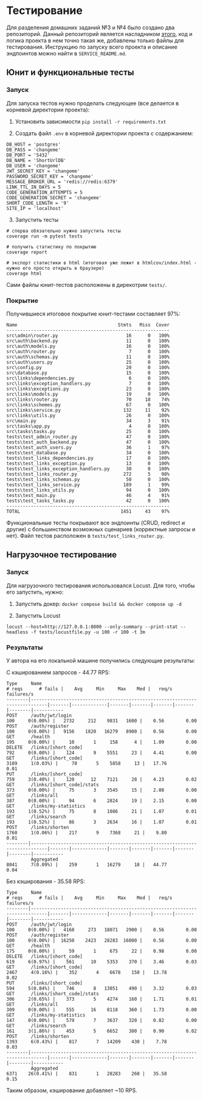 # Тестирование

Для разделения домашних заданий №3 и №4 было создано два репозиторий. Данный репозиторий является насладником [этого](https://github.com/nikitalotts/hse-applied-python-fastapi/ ), код и логика проекта в нем точно такая же, добавлены только файлы для тестирования. Инструкцию по запуску всего проекта и описание эндпоинтов можно найти в `SERVICE_README.md`.

## Юнит и функциональные тесты

### Запуск

Для запуска тестов нужно проделать следующее (все делается в корневой директории проекта):

1. Установить зависимости
```pip install -r requirements.txt```

2. Создать файл `.env` в корневой директории проекта с содержанием:

```
DB_HOST = 'postgres'
DB_PASS = 'changeme'
DB_PORT = '5432'
DB_NAME = 'ShortUrlDB'
DB_USER = 'changeme'
JWT_SECRET_KEY = 'changeme'
PASSWORD_SECRET_KEY = 'changeme'
MESSAGE_BROKER_URL = 'redis://redis:6379'
LINK_TTL_IN_DAYS = 5
CODE_GENERATION_ATTEMPTS = 5
CODE_GENERATION_SECRET = 'changeme'
SHORT_CODE_LENGTH = '9'
SITE_IP = 'localhost'
```

3. Запустить тесты
```
# сперва обязательно нужно запустить тесты
coverage run -m pytest tests

# получить статистику по покрытию
coverage report

# экспорт статистики в html (итоговая уже лежит в htmlcov/index.html - нужно его просто открыть в браузере)
coverage html
```

Сами файлы юнит-тестов расположены в дирекотрии `tests/`.

### Покрытие

Получившиеся итоговое покрытие юнит-тестами составляет 97%:

```
Name                                     Stmts   Miss  Cover
------------------------------------------------------------
src\admin\router.py                         16      0   100%
src\auth\backend.py                         11      0   100%
src\auth\models.py                          16      0   100%
src\auth\router.py                           7      0   100%
src\auth\schemas.py                         11      0   100%
src\auth\users.py                           25      0   100%
src\config.py                               20      0   100%
src\database.py                             15      0   100%
src\links\dependencies.py                    6      0   100%
src\links\exception_handlers.py              7      0   100%
src\links\exceptions.py                     23      0   100%
src\links\models.py                         19      0   100%
src\links\router.py                         70     18    74%
src\links\schemes.py                        67      0   100%
src\links\service.py                       132     11    92%
src\links\utils.py                          26      0   100%
src\main.py                                 34      3    91%
src\tasks\app.py                             4      0   100%
src\tasks\tasks.py                          25      0   100%
tests\test_admin_router.py                  47      0   100%
tests\test_auth_backend.py                  47      0   100%
tests\test_auth_users.py                    36      1    97%
tests\test_database.py                      34      0   100%
tests\test_links_dependencies.py            17      0   100%
tests\test_links_exception.py               13      0   100%
tests\test_links_exception_handlers.py      30      0   100%
tests\test_links_router.py                 272      5    98%
tests\test_links_schemas.py                 50      0   100%
tests\test_links_service.py                189      1    99%
tests\test_links_utils.py                   94      0   100%
tests\test_main.py                          46      4    91%
tests\test_tasks_tasks.py                   42      0   100%
------------------------------------------------------------
TOTAL                                     1451     43    97%
```

Функциональные тесты покрывают все эндпоинты (CRUD, redirect и другие) с большинством возможных сценариев (корректные запросы и нет). Файл тестов расположен в `tests/test_links_router.py`.

## Нагрузочное тестирование

### Запуск

Для нагрузочного тестирования использовался Locust. Для того, чтобы его запустить, нужно:

1. Запустить докер:
`docker compose build && docker compose up -d`

2. Запустить Locust

`locust --host=http://127.0.0.1:8000 --only-summary --print-stat --headless -f tests/locustfile.py -u 100 -r 100 -t 3m`

### Результаты

У автора на его локальной машине получились следующие результаты:

С кэшированием запросов - 44.77 RPS: 
```
Type     Name                                                                          # reqs      # fails |    Avg     Min     Max    Med |   req/s  failures/s   
--------|----------------------------------------------------------------------------|-------|-------------|-------|-------|-------|-------|--------|-----------   
POST     /auth/jwt/login                                                                  100     0(0.00%) |   2732     212    9831   1600 |    0.56        0.00   
POST     /auth/register                                                                   100     0(0.00%) |   9156    1820   16279   8900 |    0.56        0.00   
GET      /health                                                                          195     0(0.00%) |     10       1     158      4 |    1.09        0.00   
DELETE   /links/[short_code]                                                              792     0(0.00%) |    124       9    5551     23 |    4.41        0.00   
GET      /links/[short_code]                                                             3189     1(0.03%) |     70       5    5858     13 |   17.76        0.01   
PUT      /links/[short_code]                                                              759     3(0.40%) |    120      12    7121     28 |    4.23        0.02   
GET      /links/[short_code]/stats                                                        373     0(0.00%) |     75       3    3545     15 |    2.08        0.00   
GET      /links/all                                                                       387     0(0.00%) |     94       6    2824     19 |    2.15        0.00   
GET      /links/my-statistics                                                             193     1(0.52%) |     75       8    1086     21 |    1.07        0.01   
GET      /links/search                                                                    193     1(0.52%) |     86       3    2634     16 |    1.07        0.01   
POST     /links/shorten                                                                  1760     1(0.06%) |    217       9    7368     21 |    9.80        0.01   
--------|----------------------------------------------------------------------------|-------|-------------|-------|-------|-------|-------|--------|-----------   
         Aggregated                                                                      8041     7(0.09%) |    259       1   16279     18 |   44.77        0.04   
```

Без кэширования - 35.58 RPS: 
```
Type     Name                                                                          # reqs      # fails |    Avg     Min     Max    Med |   req/s  failures/s   
--------|----------------------------------------------------------------------------|-------|-------------|-------|-------|-------|-------|--------|-----------   
POST     /auth/jwt/login                                                                  100     0(0.00%) |   4168     273   18071   2900 |    0.56        0.00   
POST     /auth/register                                                                   100     0(0.00%) |  16250    2423   28283  16000 |    0.56        0.00   
GET      /health                                                                          175     0(0.00%) |     59       1     675     22 |    0.98        0.00   
DELETE   /links/[short_code]                                                              619     6(0.97%) |    561      10    5353    370 |    3.46        0.03   
GET      /links/[short_code]                                                             2467     4(0.16%) |    352       4    6678    150 |   13.78        0.02   
PUT      /links/[short_code]                                                              594     5(0.84%) |    746       8   13051    490 |    3.32        0.03   
GET      /links/[short_code]/stats                                                        306     2(0.65%) |    373       5    4274    160 |    1.71        0.01   
GET      /links/all                                                                       309     0(0.00%) |    555      16    8118    360 |    1.73        0.00   
GET      /links/my-statistics                                                             147     0(0.00%) |    579       7    3637    320 |    0.82        0.00   
GET      /links/search                                                                    161     3(1.86%) |    453       5    6652    300 |    0.90        0.02   
POST     /links/shorten                                                                  1393     6(0.43%) |    817       7   14209    430 |    7.78        0.03   
--------|----------------------------------------------------------------------------|-------|-------------|-------|-------|-------|-------|--------|-----------   
         Aggregated                                                                      6371    26(0.41%) |    831       1   28283    260 |   35.58        0.15   
```

Таким образом, кэширование добавляет ~10 RPS.